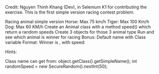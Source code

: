 Credit: Nguyen Thinh Khang (Dev), in Selenium K1 for contributing the exercise. This is the first simple version racing contest problem.

Racing animal simple version
Horse: Max 75 km/h
Tiger: Max 100 Km/h
Dog: Max 60 KM/h
Create an Animal class with a method speed() which return a random speeds
Create 3 objects for those 3 animal type
Run and see which animal is winner for racing
Bonus: Default name with Class variable
Format: Winner is <Animal name>, with speed: <speed>

Hints:

Class name can get from: object.getClass().getSimpleName();
int randomSpeed = new SecureRandom().nextInt(50);